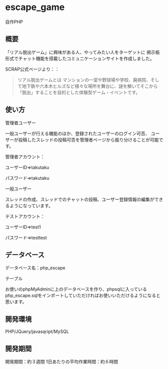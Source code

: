 # escape_game
自作PHP

## 概要
「リアル脱出ゲーム」に興味がある人、やってみたい人をターゲットに
掲示板形式でチャット機能を搭載したコミュニケーションサイトを作成しました。

SCRAP公式ページより：：
> リアル脱出ゲームとは
マンションの一室や野球場や学校、廃病院、そして地下鉄や六本木ヒルズなど様々な場所を舞台に、謎を解いてそこから「脱出」することを目的とした体験型ゲーム・イベントです。

## 使い方
管理者ユーザー

一般ユーザーが行える機能のほか、登録されたユーザーのログイン可否、
ユーザーが投稿したスレッドの投稿可否を管理者ページから振り分けることが可能です。

管理者アカウント：

ユーザーID⇒takutaku

パスワード⇒takutaku

一般ユーザー

スレッドの作成、スレッドでのチャットの投稿、ユーザー登録情報の編集ができるようになっています。

テストアカウント：

ユーザーID⇒test1

パスワード⇒testtest

## データベース

データベース名：php_escape

テーブル

お使いのphpMyAdminに上のデータベースを作り、phpsqlに入っているphp_escape.sqlをインポートしていただければお使いいただけるようになると思います。

## 開発環境

PHP/JQuery/javasqript/MySQL

## 開発期間

開発期間：約３週間 
1日あたりの平均作業時間：約６時間
